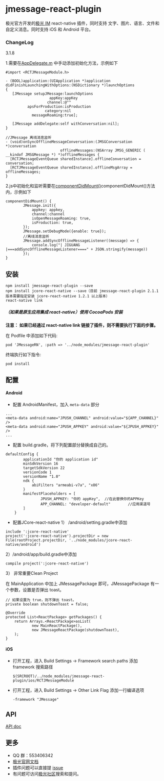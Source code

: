 # jmessage-react-plugin 

极光官方开发的[极光 IM](https://docs.jiguang.cn/jmessage/guideline/jmessage_guide/) react-native 插件，同时支持 文字、图片、语言、文件和自定义消息。同时支持 iOS 和 Android 平台。

### ChangeLog

3.1.8

1.需要在[AppDelegate.m](https://github.com/jpush/jmessage-react-plugin/blob/master/example/ios/JMessageDemo/AppDelegate.m) 中手动添加初始化方法，示例如下

```
#import <RCTJMessageModule.h>

- (BOOL)application:(UIApplication *)application didFinishLaunchingWithOptions:(NSDictionary *)launchOptions
{   
   [JMessage setupJMessage:launchOptions
                    appKey:appKey
                   channel:@""
          apsForProduction:isProduction
                  category:nil
            messageRoaming:true];
   
   [JMessage addDelegate:self withConversation:nil];
}

//JMessage 离线消息监听
- (void)onSyncOfflineMessageConversation:(JMSGConversation *)conversation
                         offlineMessages:(NSArray JMSG_GENERIC ( __kindof JMSGMessage *) *)offlineMessages {
  [RCTJMessageEventQueue sharedInstance].offlineConversation = conversation;
  [RCTJMessageEventQueue sharedInstance].offlineMsgArray = offlineMessages;
}
```

2.js中初始化和监听需要在[componentDidMount()](https://github.com/jpush/jmessage-react-plugin/blob/master/example/app/routes/Launch/index.js)componentDidMount()方法内，示例如下

```
componentDidMount() {
        JMessage.init({
            appkey: appkey,
            channel:channel
            isOpenMessageRoaming: true,
            isProduction: true,
        });
        JMessage.setDebugMode({enable: true});
        //离线消息监听
        JMessage.addSyncOfflineMessageListener((message) => {
            console.log("| JIGUANG |===addSyncOfflineMessageListener====" + JSON.stringify(message))
        });
}        
```

## 安装

```
npm install jmessage-react-plugin --save
npm install jcore-react-native --save（目前 jmessage-react-plugin 2.1.1 版本需要指定安装 jcore-react-native 1.2.1 以上版本）
react-native link
```

##### （如果是原生应用集成 react-native）使用 CocoaPods 安装

**注意： 如果已经通过 react-native link 链接了插件，则不需要执行下面的步骤。**


在 Podfile 中添加如下代码:

```
pod 'JMessageRN', :path => '../node_modules/jmessage-react-plugin'
```

终端执行如下指令:

```
pod install
```

## 配置

#### Android

- 配置 AndroidManifest，加入 `meta-data` 部分
```
...
<meta-data android:name="JPUSH_CHANNEL" android:value="${APP_CHANNEL}" />
<meta-data android:name="JPUSH_APPKEY" android:value="${JPUSH_APPKEY}" />
...
```
- 配置 build.gradle，将下列配置部分替换成自己的。
```
defaultConfig {
        applicationId "你的 application id"
        minSdkVersion 16
        targetSdkVersion 22
        versionCode 1
        versionName "1.0"
        ndk {
            abiFilters "armeabi-v7a", "x86"
        }
        manifestPlaceholders = [
                JPUSH_APPKEY: "你的 appKey",	//在此替换你的APPKey
                APP_CHANNEL: "developer-default"		//应用渠道号
        ]
    }
```
- 配置JCore-react-native
1） /android/setting.gradle中添加
```
include ':jcore-react-native'
project(':jcore-react-native').projectDir = new File(rootProject.projectDir, '../node_modules/jcore-react-native/android')
```
2）/android/app/build.gradle中添加
```
compile project(':jcore-react-native')
```
3） 非常重要Clean Project

在 MainApplication 中加上 JMessagePackage 即可，JMessagePackage 有一个参数，设置是否弹出 toast。
```
// 如果设置为 true，则不弹出 toast。
private boolean shutdownToast = false;

@Override
protected List<ReactPackage> getPackages() {
    return Arrays.<ReactPackage>asList(
            new MainReactPackage(),
            new JMessageReactPackage(shutdownToast),
    );
}
```

#### iOS

- 打开工程，进入 Build Settings -> Framework search paths 添加 framework 搜索路径

  ```
  $(SRCROOT)/../node_modules/jmessage-react-plugin/ios/RCTJMessageModule
  ```

- 打开工程，进入 Build Settings -> Other Link Flag 添加一行编译选项

  ```
  -framework "JMessage"
  ```


## API

[API doc](./document/API.md)

## 更多

- QQ 群：553406342
- [极光官网文档](http://docs.jiguang.cn/guideline/jmessage_guide/)
- 插件问题可以直接提 [issue](https://github.com/jpush/jmessage-react-plugin/issues)
- 有问题可访问[极光社区](http://community.jiguang.cn/)搜索和提问。

